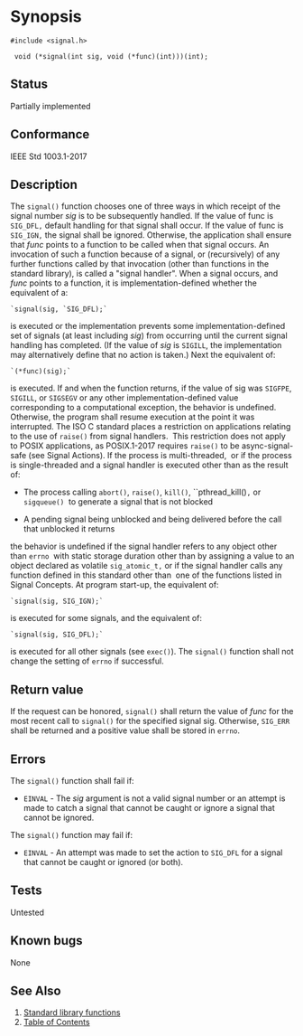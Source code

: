 # Synopsis 
`#include <signal.h>`</br>

` void (*signal(int sig, void (*func)(int)))(int);`</br>

## Status
Partially implemented
## Conformance
IEEE Std 1003.1-2017
## Description


The `signal()` function chooses one of three ways in which receipt of the signal number _sig_ is to be subsequently
handled. If the value of func is `SIG_DFL,` default handling for that signal shall occur. If the value of func is
`SIG_IGN,` the signal shall be ignored. Otherwise, the application shall ensure that _func_ points to a function to be called
when that signal occurs. An invocation of such a function because of a signal, or (recursively) of any further functions called by
that invocation (other than functions in the standard library), is called a "signal handler".
When a signal occurs, and _func_ points to a function, it is implementation-defined whether the equivalent of a:

    `signal(sig, `SIG_DFL);`


is executed or the implementation prevents some implementation-defined set of signals (at least including _sig_) from
occurring until the current signal handling has completed. (If the value of _sig_ is `SIGILL`, the implementation may
alternatively define that no action is taken.) Next the equivalent of:

    `(*func)(sig);`


is executed. If and when the function returns, if the value of sig was `SIGFPE`, `SIGILL`, or `SIGSEGV` or any other
implementation-defined value corresponding to a computational exception, the behavior is undefined. Otherwise, the program shall
resume execution at the point it was interrupted. The ISO C standard places a restriction on applications relating to the use
of `raise()` from signal handlers.    This
restriction does not apply to POSIX applications, as POSIX.1-2017 requires `raise()` to
be async-signal-safe (see Signal Actions). 
  If
the process is multi-threaded,   or if the process is
single-threaded and a signal handler is executed other than as the result of:



* The process calling `abort()`, `raise()`, `kill()`, ``pthread_kill()`,` or `sigqueue()`   to generate a signal that is not blocked


*   A pending signal being unblocked and being delivered before the call that unblocked it returns 




the behavior is undefined if the signal handler refers to any object 
other than `errno`   with static storage duration other than by assigning a value to an object declared as
volatile `sig_atomic_t,` or if the signal handler calls any function defined in this standard other than    one of the
functions listed in Signal Concepts. 
At program start-up, the equivalent of:

    `signal(sig, SIG_IGN);`


is executed for some signals, and the equivalent of:

    `signal(sig, SIG_DFL);`


is executed for all other signals (see `exec()`). 
The `signal()` function shall not change the setting of `errno` if successful.


## Return value


If the request can be honored, `signal()` shall return the value of _func_ for the most recent call to `signal()`
for the specified signal sig. Otherwise, `SIG_ERR` shall be returned and a positive value shall be stored in `errno`.


## Errors


The `signal()` function shall fail if:


 - `EINVAL` - The _sig_ argument is not a valid signal number or an attempt is made to catch a signal that cannot be caught or ignore a
signal that cannot be ignored. 

The `signal()` function may fail if:

 - `EINVAL` - An attempt was made to set the action to `SIG_DFL` for a signal that cannot be caught or ignored (or both). 


## Tests

Untested

## Known bugs

None

## See Also 
1. [Standard library functions](../README.md)
2. [Table of Contents](../../../README.md)
